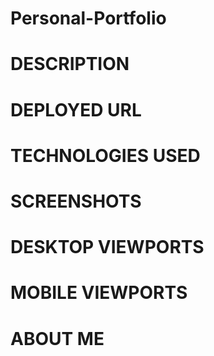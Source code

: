 # Personal-Portfolio

# DESCRIPTION

# DEPLOYED URL

# TECHNOLOGIES USED

# SCREENSHOTS

# DESKTOP VIEWPORTS

# MOBILE VIEWPORTS

# ABOUT ME

